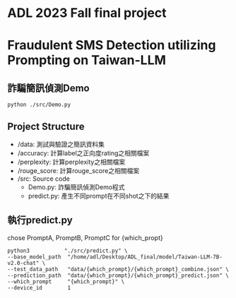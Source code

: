 # ADL 2023 Fall final project 
# Fraudulent SMS Detection utilizing Prompting on Taiwan-LLM

## 詐騙簡訊偵測Demo
```
python ./src/Demo.py
```

## Project Structure
* /data: 測試與驗證之簡訊資料集
* /accuracy: 計算label之正向度rating之相關檔案
* /perplexity: 計算perplexity之相關檔案
* /rouge_score: 計算rouge_score之相關檔案
* /src: Source code
  * Demo.py: 詐騙簡訊偵測Demo程式
  * predict.py: 產生不同prompt在不同shot之下的結果
 
## 執行predict.py
chose PromptA, PromptB, PromptC for {which_propt}
```
python3           "./src/predict.py" \
--base_model_path  "/home/adl/Desktop/ADL_final/model/Taiwan-LLM-7B-v2.0-chat" \
--test_data_path   "data/{which_prompt}/{which_prompt}_combine.json" \
--prediction_path  "data/{which_prompt}/{which_prompt}_predict.json" \
--which_prompt     "{which_prompt}" \
--device_id        1
```
